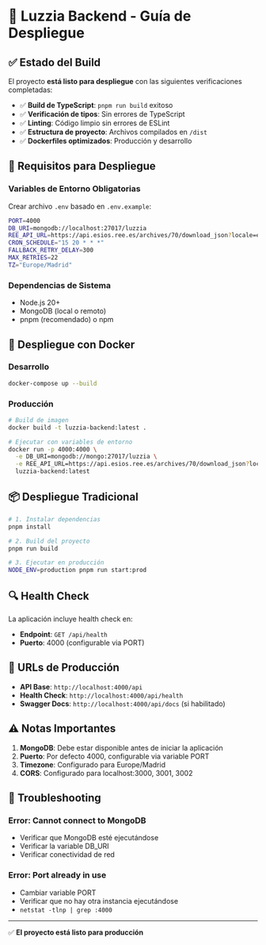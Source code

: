 # 🚀 Luzzia Backend - Guía de Despliegue

## ✅ Estado del Build

El proyecto **está listo para despliegue** con las siguientes verificaciones completadas:

- ✅ **Build de TypeScript**: `pnpm run build` exitoso
- ✅ **Verificación de tipos**: Sin errores de TypeScript
- ✅ **Linting**: Código limpio sin errores de ESLint
- ✅ **Estructura de proyecto**: Archivos compilados en `/dist`
- ✅ **Dockerfiles optimizados**: Producción y desarrollo

## 🔧 Requisitos para Despliegue

### Variables de Entorno Obligatorias

Crear archivo `.env` basado en `.env.example`:

```bash
PORT=4000
DB_URI=mongodb://localhost:27017/luzzia
REE_API_URL=https://api.esios.ree.es/archives/70/download_json?locale=es
CRON_SCHEDULE="15 20 * * *"
FALLBACK_RETRY_DELAY=300
MAX_RETRIES=22
TZ="Europe/Madrid"
```

### Dependencias de Sistema

- Node.js 20+ 
- MongoDB (local o remoto)
- pnpm (recomendado) o npm

## 🐳 Despliegue con Docker

### Desarrollo
```bash
docker-compose up --build
```

### Producción
```bash
# Build de imagen
docker build -t luzzia-backend:latest .

# Ejecutar con variables de entorno
docker run -p 4000:4000 \
  -e DB_URI=mongodb://mongo:27017/luzzia \
  -e REE_API_URL=https://api.esios.ree.es/archives/70/download_json?locale=es \
  luzzia-backend:latest
```

## 📦 Despliegue Tradicional

```bash
# 1. Instalar dependencias
pnpm install

# 2. Build del proyecto
pnpm run build

# 3. Ejecutar en producción
NODE_ENV=production pnpm run start:prod
```

## 🔍 Health Check

La aplicación incluye health check en:
- **Endpoint**: `GET /api/health`
- **Puerto**: 4000 (configurable via PORT)

## 🎯 URLs de Producción

- **API Base**: `http://localhost:4000/api`
- **Health Check**: `http://localhost:4000/api/health`
- **Swagger Docs**: `http://localhost:4000/api/docs` (si habilitado)

## ⚠️ Notas Importantes

1. **MongoDB**: Debe estar disponible antes de iniciar la aplicación
2. **Puerto**: Por defecto 4000, configurable via variable PORT
3. **Timezone**: Configurado para Europe/Madrid
4. **CORS**: Configurado para localhost:3000, 3001, 3002

## 🚨 Troubleshooting

### Error: Cannot connect to MongoDB
- Verificar que MongoDB esté ejecutándose
- Verificar la variable DB_URI
- Verificar conectividad de red

### Error: Port already in use
- Cambiar variable PORT
- Verificar que no hay otra instancia ejecutándose
- `netstat -tlnp | grep :4000`

---

✅ **El proyecto está listo para producción**